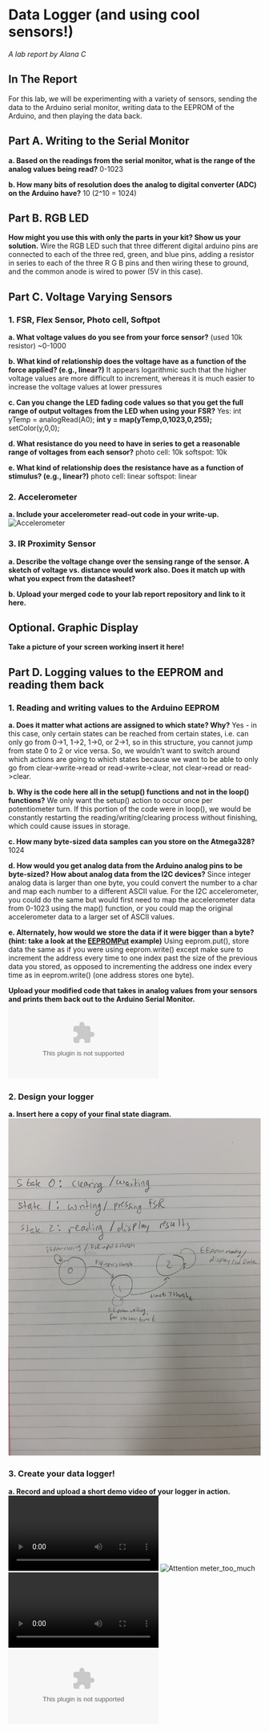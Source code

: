 # Data Logger (and using cool sensors!)

*A lab report by Alana C*

## In The Report

For this lab, we will be experimenting with a variety of sensors, sending the data to the Arduino serial monitor, writing data to the EEPROM of the Arduino, and then playing the data back.

## Part A.  Writing to the Serial Monitor
 
**a. Based on the readings from the serial monitor, what is the range of the analog values being read?**
0-1023
 
**b. How many bits of resolution does the analog to digital converter (ADC) on the Arduino have?**
10 (2^10 = 1024)

## Part B. RGB LED

**How might you use this with only the parts in your kit? Show us your solution.**
Wire the RGB LED such that three different digital arduino pins are connected to each of the three red, green, and blue pins, adding a resistor in series to each of the three R G B pins and then wiring these to ground, and the common anode is wired to power (5V in this case).

## Part C. Voltage Varying Sensors 
 
### 1. FSR, Flex Sensor, Photo cell, Softpot

**a. What voltage values do you see from your force sensor?**
(used 10k resistor)
~0-1000

**b. What kind of relationship does the voltage have as a function of the force applied? (e.g., linear?)**
It appears logarithmic such that the higher voltage values are more difficult to increment, whereas it is much easier to increase the voltage values at lower pressures

**c. Can you change the LED fading code values so that you get the full range of output voltages from the LED when using your FSR?**
Yes: int yTemp = analogRead(A0);
     **int y = map(yTemp,0,1023,0,255);**
     setColor(y,0,0);
     
**d. What resistance do you need to have in series to get a reasonable range of voltages from each sensor?**
photo cell: 10k
softspot: 10k

**e. What kind of relationship does the resistance have as a function of stimulus? (e.g., linear?)**
photo cell: linear
softspot: linear

### 2. Accelerometer
 
**a. Include your accelerometer read-out code in your write-up.**
![Accelerometer](https://github.com/AlanaCrognale/IDD-Fa19-Lab3/blob/master/accelerometer.ino)

### 3. IR Proximity Sensor

**a. Describe the voltage change over the sensing range of the sensor. A sketch of voltage vs. distance would work also. Does it match up with what you expect from the datasheet?**

**b. Upload your merged code to your lab report repository and link to it here.**

## Optional. Graphic Display

**Take a picture of your screen working insert it here!**

## Part D. Logging values to the EEPROM and reading them back
 
### 1. Reading and writing values to the Arduino EEPROM

**a. Does it matter what actions are assigned to which state? Why?**
Yes - in this case, only certain states can be reached from certain states, i.e. can only go from 0->1, 1->2, 1->0, or 2->1, so in this structure, you cannot jump from state 0 to 2 or vice versa. So, we wouldn't want to switch around which actions are going to which states because we want to be able to only go from clear->write->read or read->write->clear, not clear->read or read->clear.

**b. Why is the code here all in the setup() functions and not in the loop() functions?**
We only want the setup() action to occur once per potentiometer turn.  If this portion of the code were in loop(), we would be constantly restarting the reading/writing/clearing process without finishing, which could cause issues in storage.

**c. How many byte-sized data samples can you store on the Atmega328?**
1024

**d. How would you get analog data from the Arduino analog pins to be byte-sized? How about analog data from the I2C devices?**
Since integer analog data is larger than one byte, you could convert the number to a char and map each number to a different ASCII value.  For the I2C accelerometer, you could do the same but would first need to map the accelerometer data from 0-1023 using the map() function, or you could map the original accelerometer data to a larger set of ASCII values.

**e. Alternately, how would we store the data if it were bigger than a byte? (hint: take a look at the [EEPROMPut](https://www.arduino.cc/en/Reference/EEPROMPut) example)**
Using eeprom.put(), store data the same as if you were using eeprom.write() except make sure to increment the address every time to one index past the size of the previous data you stored, as opposed to incrementing the address one index every time as in eeprom.write() (one address stores one byte).

**Upload your modified code that takes in analog values from your sensors and prints them back out to the Arduino Serial Monitor.**
![Modified](https://github.com/AlanaCrognale/IDD-Fa19-Lab3/blob/master/SwitchState2.zip)

### 2. Design your logger
 
**a. Insert here a copy of your final state diagram.**
![State Diagram](https://github.com/AlanaCrognale/IDD-Fa19-Lab3/blob/master/attentionDiagram.jpeg)

### 3. Create your data logger!
 
**a. Record and upload a short demo video of your logger in action.**
![Attention meter_perfect](https://github.com/AlanaCrognale/IDD-Fa19-Lab3/blob/master/attention_perfect.mov)
![Attention meter_too_much](https://github.com/AlanaCrognale/IDD-Fa19-Lab3/blob/master/attention_too_much.movv)
![Attention meter_not_enough](https://github.com/AlanaCrognale/IDD-Fa19-Lab3/blob/master/attention_not_enough.mov)
![Code](https://github.com/AlanaCrognale/IDD-Fa19-Lab3/blob/master/DataLogger.zip)
